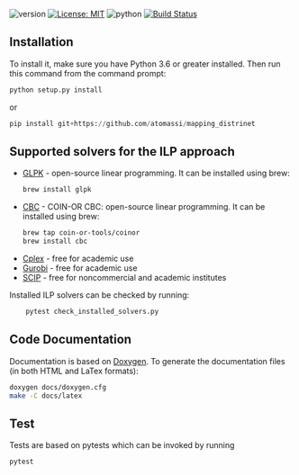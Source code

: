 ![version](https://img.shields.io/badge/version-0.1-blue.svg?cacheSeconds=2592000)
[![License: MIT](https://img.shields.io/badge/License-MIT-yellow.svg)](https://opensource.org/licenses/MIT)
![python](https://img.shields.io/badge/python-3.6%20%7C%203.7-blue.svg?cacheSeconds=2592000)
[![Build Status](https://travis-ci.com/atomassi/mapping_distrinet.svg?token=hrhTT4pN2zzCVx7pvXNv&branch=master)](https://travis-ci.com/atomassi/mapping_distrinet)


## Installation ##
To install it, make sure you have Python 3.6 or greater installed. Then run
this command from the command prompt:
```python
python setup.py install
```
or
```python
pip install git+https://github.com/atomassi/mapping_distrinet
```


## Supported solvers for the ILP approach ##
* [GLPK] - open-source linear programming.  It can be installed using brew: 
    ```sh 
    brew install glpk
    ```
* [CBC] - COIN-OR CBC: open-source linear programming. It can be installed using brew: 
    ```sh
    brew tap coin-or-tools/coinor
    brew install cbc
    ```
* [Cplex] - free for academic use 
* [Gurobi] - free for academic use
* [SCIP] - free for noncommercial and academic institutes

Installed ILP solvers can be checked by running:
```sh
    pytest check_installed_solvers.py
```


   [Cplex]: <https://www.ibm.com/products/ilog-cplex-optimization-studio>
   [Gurobi]: <http://www.gurobi.com/>
   [GLPK]: <https://www.gnu.org/software/glpk/>
   [CBC]: <https://projects.coin-or.org/Cbc>
   [SCIP]: <https://scip.zib.de/>
   [embedding/solver.py]: https://github.com/atomassi/mapping_distrinet/blob/897abd1a84017b75bb8fd89b65a4619d5f4c7c69/embedding/solve.py#L12

Code Documentation
---
Documentation is based on [Doxygen](http://www.doxygen.nl/). To generate the documentation files (in both HTML and LaTex formats):
```sh
doxygen docs/doxygen.cfg
make -C docs/latex
```

Test
---
Tests are based on pytests which can be invoked by running
```sh
pytest
```
